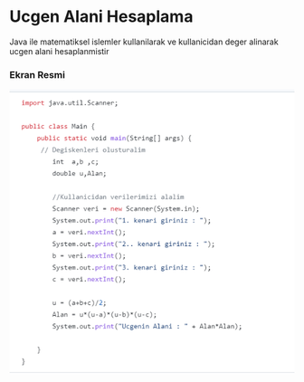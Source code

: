 # Ucgen Alani Hesaplama
Java ile matematiksel islemler kullanilarak ve kullanicidan deger alinarak ucgen alani hesaplanmistir

### Ekran Resmi

![](ucgen.png)